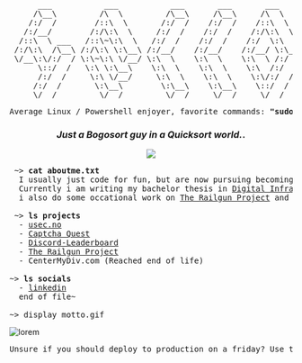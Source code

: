 <pre align="center">
      ___           ___           ___       ___       ___     
     /\__\         /\  \         /\__\     /\__\     /\  \    
    /:/  /        /::\  \       /:/  /    /:/  /    /::\  \   
   /:/__/        /:/\:\  \     /:/  /    /:/  /    /:/\:\  \  
  /::\  \ ___   /::\~\:\  \   /:/  /    /:/  /    /:/  \:\  \ 
 /:/\:\  /\__\ /:/\:\ \:\__\ /:/__/    /:/__/    /:/__/ \:\__\
 \/__\:\/:/  / \:\~\:\ \/__/ \:\  \    \:\  \    \:\  \ /:/  /
      \::/  /   \:\ \:\__\    \:\  \    \:\  \    \:\  /:/  / 
      /:/  /     \:\ \/__/     \:\  \    \:\  \    \:\/:/  /  
     /:/  /       \:\__\        \:\__\    \:\__\    \::/  /   
     \/__/         \/__/         \/__/     \/__/     \/__/    
</pre>

<pre align="center">
Average Linux / Powershell enjoyer, favorite commands: <strong>"sudo rm -rf"</strong> and <strong>"git push --force"</strong>
</pre>
<h3 align="center">
<em>Just a Bogosort guy in a Quicksort world.</em>.
</h3>
<p align="center">
  <a href="https://skillicons.dev">
    <img src="https://skillicons.dev/icons?i=git,linux,c,cpp,pwsh,bash,blender,discord,firebase,mysql,html,css,js,react,materialui" />
  </a>
</p>

<pre>
 ~> <strong>cat aboutme.txt</strong>
  I usually just code for fun, but are now pursuing becoming a functional member of society heh.
  Currently i am writing my bachelor thesis in <a href="https://www.ntnu.no/studier/bdigsec">Digital Infrastructure and Cybersecurity</a>,
  i also do some occational work on <a href="https://github.com/urb4n3/The-Railgun-Project">The Railgun Project</a> and <a href="https://usec.no">usec.no</a>.
  
 ~> <strong>ls projects</strong>
  - <a href="https://usec.no">usec.no</a>
  - <a href="https://captcha-quest.web.app/">Captcha Quest</a>
  - <a href="https://github.com/urb4n3/Discord-Leaderboard">Discord-Leaderboard</a>
  - <a href="https://github.com/urb4n3/The-Railgun-Project">The Railgun Project</a>
  - CenterMyDiv.com (Reached end of life)

~> <strong>ls socials</strong>
  - <a rel=me href="https://www.linkedin.com/in/elias-johansen-0a092a233/">linkedin</a>
  end of file~

~> display motto.gif
</pre>
![lorem](https://github.com/urb4n3/urb4n3/assets/120412864/b3263172-4471-4435-8ec3-e12e18a0fb38)
<pre>
Unsure if you should deploy to production on a friday? Use this: <a href="https://shouldideploy.today">https://shouldideploy.today</a>
</pre>
